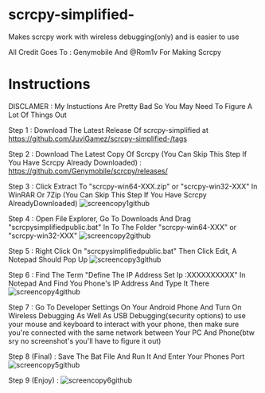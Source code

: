 # scrcpy-simplified-
Makes scrcpy work with wireless debugging(only) and is easier to use

All Credit Goes To : Genymobile And @Rom1v For Making Scrcpy

# Instructions

DISCLAMER : My Instuctions Are Pretty Bad So You May Need To Figure A Lot Of Things Out

Step 1 : Download The Latest Release Of scrcpy-simplified at https://github.com/JuviGamez/scrcpy-simplified-/tags

Step 2 : Download The Latest Copy Of Scrcpy (You Can Skip This Step If You Have Scrcpy Already Downloaded) : https://github.com/Genymobile/scrcpy/releases/

Step 3 : Click Extract To "scrcpy-win64-XXX.zip" or "scrcpy-win32-XXX" In WinRAR Or 7Zip (You Can Skip This Step If You Have Scrcpy AlreadyDownloaded)
       ![screencopy1github](https://github.com/JuviGamez/scrcpy-simplified-/assets/89625667/ad802ff4-8e6b-46bb-80c5-c88bbc6349b6)

Step 4 : Open File Explorer, Go To Downloads And Drag "scrcpysimplifiedpublic.bat" In To The Folder "scrcpy-win64-XXX" or "scrcpy-win32-XXX"
       ![screencopy2github](https://github.com/JuviGamez/scrcpy-simplified-/assets/89625667/480fbb09-7805-4120-b418-f4ba3ef59c78)

Step 5 : Right Click On "scrcpysimplifiedpublic.bat" Then Click Edit, A Notepad Should Pop Up
      ![screencopy3github](https://github.com/JuviGamez/scrcpy-simplified-/assets/89625667/c907b77c-18ce-4d8f-b286-1549cdefe824)

Step 6 : Find The Term "Define The IP Address Set Ip :XXXXXXXXXX" In Notepad And Find You Phone's IP Address And Type It There
      ![screencopy4github](https://github.com/JuviGamez/scrcpy-simplified-/assets/89625667/64cd9030-fc8e-4b7c-be60-241ad201d1cf)

Step 7 : Go To Developer Settings On Your Android Phone And Turn On Wireless Debugging As Well As USB Debugging(security options) to use your mouse and keyboard to interact with your phone, then make sure you're connected with the same network between Your PC And Phone(btw sry no screenshot's you'll have to figure it out)

Step 8 (Final) : Save The Bat File And Run It And Enter Your Phones Port 
      ![screencopy5github](https://github.com/JuviGamez/scrcpy-simplified-/assets/89625667/b3d8cd0d-efa5-47b5-b870-d3dd72076d2d)

Step 9 (Enjoy) : ![screencopy6github](https://github.com/JuviGamez/scrcpy-simplified-/assets/89625667/6196e98b-e3b8-4089-a6a5-b9c946c00280)


